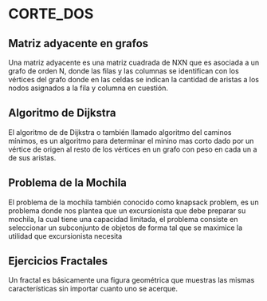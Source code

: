 # CORTE\_DOS

## Matriz  adyacente en grafos  

Una matriz  adyacente es una matriz cuadrada de NXN que es asociada a un grafo de orden N, donde las filas y las columnas se identifican con los vértices del grafo donde en las celdas se indican la cantidad de aristas a los nodos asignados a la fila y columna en cuestión.







## Algoritmo de Dijkstra 

El algoritmo de de Dijkstra o también llamado algoritmo del caminos mínimos, es un algoritmo para determinar el minino mas corto dado por un vértice de origen al resto de los vértices en un grafo con peso en cada un a de sus aristas. 



## Problema de la Mochila 

El problema de la mochila también conocido como knapsack problem, es un problema donde nos plantea que un excursionista que debe preparar su mochila, la cual tiene una capacidad limitada, el problema consiste en seleccionar un subconjunto de objetos de forma tal que se maximice la utilidad que excursionista necesita  



## Ejercicios Fractales 

Un fractal es básicamente una figura geométrica que muestras las mismas características sin importar cuanto uno se acerque. 




